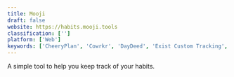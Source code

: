 ```yaml
---
title: Mooji
draft: false 
website: https://habits.mooji.tools
classification: ['']
platform: ['Web']
keywords: ['CheeryPlan', 'Cowrkr', 'DayDeed', 'Exist Custom Tracking', 'Fast Habit Print', 'Good Habit Print', 'Habi', 'Habit List', 'HabitCoach', 'Habitify', 'Mindful Moments Reminder', 'Momentum', 'My Reading Habits', 'Nirow', 'Open Habits', 'Order', 'PAUSE', 'Sattva', 'Simple Habit', 'Streaks', 'everydayCheck']
---
```

A simple tool to help you keep track of your habits.